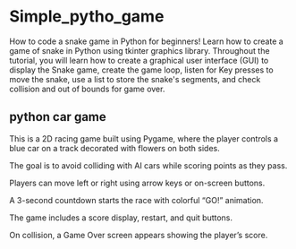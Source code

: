 # Simple_pytho_game

How to code a snake game in Python for beginners! Learn how to create a game of snake in Python using tkinter graphics library. Throughout the tutorial, you will learn how to create a graphical user interface (GUI) to display the Snake game, create the game loop, listen for Key presses to move the snake, use a list to store the snake's segments, and check collision and out of bounds for game over.

## python car game 
This is a 2D racing game built using Pygame, where the player controls a blue car on a track decorated with flowers on both sides.

The goal is to avoid colliding with AI cars while scoring points as they pass.

Players can move left or right using arrow keys or on-screen buttons.

A 3-second countdown starts the race with colorful “GO!” animation.

The game includes a score display, restart, and quit buttons.

On collision, a Game Over screen appears showing the player’s score.
